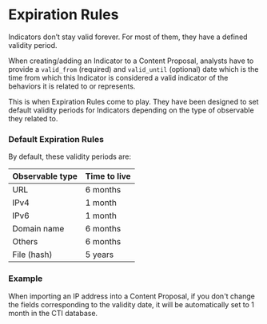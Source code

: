 # Expiration Rules

Indicators don’t stay valid forever. For most of them, they have a defined validity period. 

When creating/adding an Indicator to a Content Proposal, analysts have to provide a `valid_from` (required) and `valid_until` (optional) date which is the time from which this Indicator is considered a valid indicator of the behaviors it is related to or represents.

This is when Expiration Rules come to play. They have been designed to set default validity periods for Indicators depending on the type of observable they related to. 

### Default Expiration Rules

By default, these validity periods are: 

| Observable type | Time to live |
| --- | --- |
| URL | 6 months |
| IPv4 | 1 month |
| IPv6 | 1 month |
| Domain name | 6 months |
| Others | 6 months |
| File (hash) | 5 years |

### Example

When importing an IP address into a Content Proposal, if you don't change the fields corresponding to the validity date, it will be automatically set to 1 month in the CTI database.
